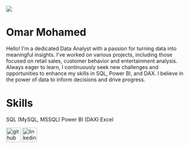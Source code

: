 ![](https://t3.ftcdn.net/jpg/07/11/26/60/360_F_711266053_vk4mgNhKyUXqFgxEuQ8xOQkKQ03fg7Vj.jpg)

# Omar Mohamed

Hello! I'm a dedicated Data Analyst with a passion for turning data into meaningful insights. I've worked on various projects, including those focused on retail sales, customer behavior and entertainment analysis. Always eager to learn, I continuously seek new challenges and opportunities to enhance my skills in SQL, Power BI, and DAX. I believe in the power of data to inform decisions and drive progress.

# Skills
SQL (MySQL, MSSQL)
Power BI (DAX)
Excel



[<img src='https://cdn.jsdelivr.net/npm/simple-icons@3.0.1/icons/github.svg' alt='github' height='40'>](https://github.com/omar-mohamed11)  [<img src='https://cdn.jsdelivr.net/npm/simple-icons@3.0.1/icons/linkedin.svg' alt='linkedin' height='40'>](https://www.linkedin.com/in/https://www.linkedin.com/in/omar-mohamed1111//)  

